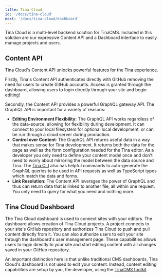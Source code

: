 ```yaml
---
title: Tina Cloud
id: '/docs/tina-cloud'
next: '/docs/tina-cloud/dashboard'
---
```


Tina Cloud is a multi-level backend solution for TinaCMS. Included in this solution are our expressive Content API and a Dashboard interface to easily manage projects and users.

## Content API

Tina Cloud's Content API unlocks powerful features for the Tina experience.

Firstly, Tina's Content API authenticates directly with GitHub removing the need for users to create GitHub accounts. Access is granted through the dashboard, allowing users to login directly through your site and begin editing!

Secondly, the Content API provides a powerful GraphQL gateway API. The GraphQL API is important for a variety of reasons:

- **Editing Environment Flexibility:**
  The GraphQL API works regardless of the data-source, allowing for flexibility during development. It can connect to your local filesystem for optional local development, or can be run through a cloud server during production.
- **Control over Content**:
  The GraphQL API returns useful data in a way that makes sense for Tina development. It returns both the data for the page as well as the form configuration needed for the Tina editor. As a developer you only need to define your content model once and don't need to worry about mirroring the model between the data source and Tina. The [Tina CLI](/docs/cli-overview/) also has helpful commands to auto-generate the GraphQL queries to be used in API requests as well as TypeScript types which match the data and forms.
- **Link Resolution**:
  The Content API leverages the power of GraphQL and thus can return data that is linked to another file, all within one request. You only need to query for what you need and nothing more.


## Tina Cloud Dashboard

The Tina Cloud dashboard is used to connect sites with your editors. The dashboard allows creation of TIna Cloud projects. A project connects to your site's GitHub repository and authorizes Tina Cloud to push and pull content directly from it. You can also authorize users to edit your site through the dashboard's user management page. These capabilities allows users to login directly to your site and start editing content with all changes saved in your GitHub repository.

An important distinction here is that unlike traditional CMS dashboards, Tina Cloud's dashboard is not used to edit your content. Instead, content editing capabilities are setup by you, the developer, using the [TinaCMS toolkit](/docs/reference/toolkit/overview/).
